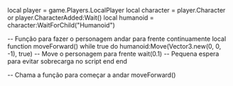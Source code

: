 local player = game.Players.LocalPlayer
local character = player.Character or player.CharacterAdded:Wait()
local humanoid = character:WaitForChild("Humanoid")

-- Função para fazer o personagem andar para frente continuamente
local function moveForward()
    while true do
        humanoid:Move(Vector3.new(0, 0, -1), true) -- Move o personagem para frente
        wait(0.1) -- Pequena espera para evitar sobrecarga no script
    end
end

-- Chama a função para começar a andar
moveForward()
